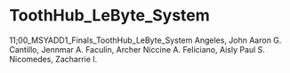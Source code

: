 # ToothHub_LeByte_System
11;00_MSYADD1_Finals_ToothHub_LeByte_System
Angeles, John Aaron G.
Cantillo, Jennmar A.
Faculin, Archer Niccine A.
Feliciano, Aisly Paul S.
Nicomedes, Zacharrie I.
